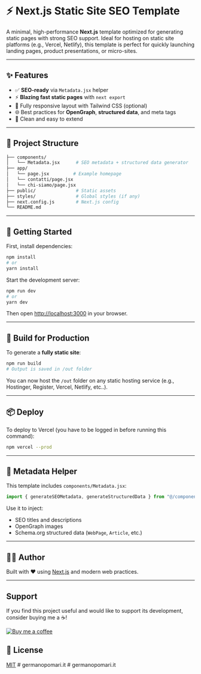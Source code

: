 # ⚡ Next.js Static Site SEO Template

A minimal, high-performance **Next.js** template optimized for generating static pages with strong SEO support. Ideal for hosting on static site platforms (e.g., Vercel, Netlify), this template is perfect for quickly launching landing pages, product presentations, or micro-sites.

---

## ✨ Features

* ✅ **SEO-ready** via `Metadata.jsx` helper
* ⚡ **Blazing fast static pages** with `next export`
* 📱 Fully responsive layout with Tailwind CSS (optional)
* 🌐 Best practices for **OpenGraph**, **structured data**, and meta tags
* 🧠 Clean and easy to extend

---

## 📁 Project Structure

```bash
├── components/
│   └── Metadata.jsx      # SEO metadata + structured data generator
├── app/
│   └── page.jsx         # Example homepage
│   └── contatti/page.jsx
│   └── chi-siamo/page.jsx
├── public/               # Static assets
├── styles/               # Global styles (if any)
├── next.config.js        # Next.js config
└── README.md
```

---

## 🚀 Getting Started

First, install dependencies:

```bash
npm install
# or
yarn install
```

Start the development server:

```bash
npm run dev
# or
yarn dev
```

Then open [http://localhost:3000](http://localhost:3000) in your browser.

---

## 🔨 Build for Production

To generate a **fully static site**:

```bash
npm run build
# Output is saved in /out folder
```

You can now host the `/out` folder on any static hosting service (e.g., Hostinger, Register, Vercel, Netlify, etc..).

---

## 📦 Deploy

To deploy to Vercel (you have to be logged in before running this command):

```bash
npm vercel --prod
```

---

## 🧠 Metadata Helper

This template includes `components/Metadata.jsx`:

```js
import { generateSEOMetadata, generateStructuredData } from "@/components/Metadata";
```

Use it to inject:

* SEO titles and descriptions
* OpenGraph images
* Schema.org structured data (`WebPage`, `Article`, etc.)

---

## 👨‍💼 Author

Built with ❤️ using [Next.js](https://nextjs.org) and modern web practices.

---

## Support

If you find this project useful and would like to support its development, consider buying me a ☕!

[![Buy me a coffee](https://img.shields.io/badge/Buy%20me%20a%20coffee-donate-orange.svg)](https://www.buymeacoffee.com/virajperera
)


## 📜 License

[MIT](https://github.com/viraj-perera-development/nextjs-static-page-template/blob/main/LICENSE)
#   g e r m a n o p o m a r i . i t  
 #   g e r m a n o p o m a r i . i t  
 